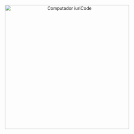 
<p align="center"> <img src="https://media0.giphy.com/media/v1.Y2lkPTc5MGI3NjExZ3hvbjljM3JwYWdkY3FvaHNvcm5uYWdiNGE4d291em1iNWlzcXZrNCZlcD12MV9pbnRlcm5hbF9naWZfYnlfaWQmY3Q9Zw/ES4Vcv8zWfIt2/giphy.gif" min-width="400px" max-width="400px" width="400px" align="" alt="Computador iuriCode"> </p>

